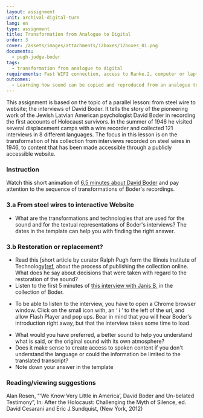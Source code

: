 ```yaml
---
layout: assignment
unit: archival-digital-turn
lang: en
type: assignment
title: Transformation from Analogue to Digital
order: 3
cover: /assets/images/attachments/12boxes/12boxes_01.png
documents:
  - pugh-judge-boder
tags:
  - transformation from analogue to digital
requirements: Fast WIFI connection, access to Ranke.2, computer or laptop, application on laptop or computer to view video,
outcomes:
  - Learning how sound can be copied and reproduced from an analogue to a digital carrier
---
```

This assignment is based on the topic of a parallel lesson: from steel wire to website; the interviews of David Boder. It tells the story of the pioneering work of the Jewish Latvian American psychologist David Boder in recording the first accounts of Holocaust survivors. In the summer of 1946 he visited several displacement camps with a wire recorder and collected 121 interviews in 8 different languages.
The focus in this lesson is on the transformation of his collection from interviews recorded on steel wires in 1946, to content that has been made accessible through a publicly accessible website.
<!-- more -->

<!-- briefing-student -->
### Instruction
<!-- section-contents -->
Watch this short animation of [6,5 minutes about David Boder](https://c2dh.github.io/ranketwo/u/boder/) and pay attention to the sequence of transformations of Boder's recordings.

<!-- section -->
### 3.a From steel wires to interactive Website
<!-- section-contents -->
- What are the transformations and technologies that are used for the sound and for the textual representations of Boder's interviews?
The dates in the template can help you with finding the right answer.


<!-- section -->
### 3.b Restoration or replacement?
<!-- section-contents -->

- Read this [short article by curator Ralph Pugh form the Illinois Institute of Technology][ref](pugh-judge-boder), about the process of publishing the collection online. What does he say about decisions that were taken with regard to the restoration of the sound?
- Listen to the first 5 minutes of [this interview with Janis B.](http://voices.iit.edu/audio.php?doc=bJanis) in the collection of Boder.
* To be able to listen to the interview, you have to open a Chrome browser window. Click on the small icon with, an ‘ i ‘ to the left of the url,  and allow Flash Player and pop ups. Bear in mind that you will hear Boder's introduction right away, but that the interview takes some time to load.
- What would you have preferred, a better sound to help you understand what is said, or the original sound with its own atmosphere?
- Does it make sense to create access to spoken content if you don't understand the language or could the information be limited to the translated transcript?
- Note down your answer in the template


<!-- section -->
### Reading/viewing suggestions
<!-- section-contents -->
Alan Rosen, “‘We Know Very Little in America’, David Boder and Un-belated Testimony”, In: After the Holocaust: Challenging the Myth of Silence, ed. David Cesarani and Eric J.Sundquist, (New York, 2012)

<!-- briefing-teacher -->
